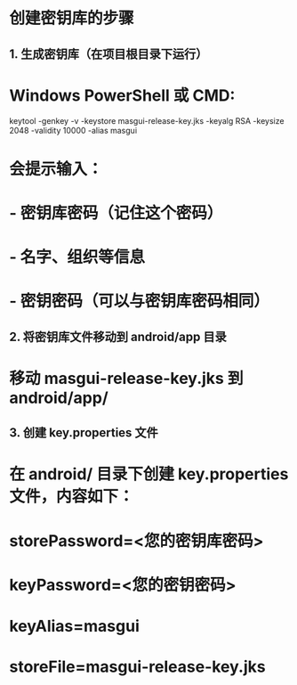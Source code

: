 # 创建密钥库的步骤

## 1. 生成密钥库（在项目根目录下运行）
# Windows PowerShell 或 CMD:
keytool -genkey -v -keystore masgui-release-key.jks -keyalg RSA -keysize 2048 -validity 10000 -alias masgui

# 会提示输入：
# - 密钥库密码（记住这个密码）
# - 名字、组织等信息
# - 密钥密码（可以与密钥库密码相同）

## 2. 将密钥库文件移动到 android/app 目录
# 移动 masgui-release-key.jks 到 android/app/

## 3. 创建 key.properties 文件
# 在 android/ 目录下创建 key.properties 文件，内容如下：
# storePassword=<您的密钥库密码>
# keyPassword=<您的密钥密码>
# keyAlias=masgui
# storeFile=masgui-release-key.jks
